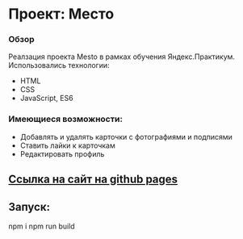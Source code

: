 # Проект: Место

### Обзор

Реалзация проекта Mesto в рамках обучения Яндекс.Практикум.
Использовались технологии:

- HTML
- CSS
- JavaScript, ES6

### Имеющиеся возможности:

- Добавлять и удалять карточки с фотографиями и подписями
- Ставить лайки к карточкам
- Редактировать профиль

## [Ссылка на сайт на github pages](https://kindlyhickory.github.io/mesto-project/)

## Запуск:
npm i
npm run build
